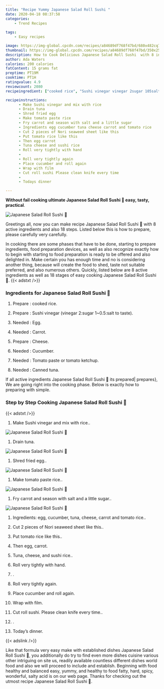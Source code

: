 ```yaml
---
title: "Recipe Yummy Japanese Salad Roll Sushi "
date: 2020-04-18 08:37:58
categories:
    - Trend Recipes
    
tags:
    - Easy recipes

image: https://img-global.cpcdn.com/recipes/a84689df768f47bd/680x482cq70/japanese-salad-roll-sushi-🌹-recipe-main-photo.jpg
thumbnail: https://img-global.cpcdn.com/recipes/a84689df768f47bd/350x250cq70/japanese-salad-roll-sushi-🌹-recipe-main-photo.jpg
description: How to Cook Delicious Japanese Salad Roll Sushi  with 8 ingredients and 18 stages of easy cooking.
author: Ada Waters
calories: 200 calories
fatContent: 15 grams fat
preptime: PT19M
cooktime: PT1H
ratingvalue: 4.9
reviewcount: 2080
recipeingredient: ["cooked rice", "Sushi vinegar vinegar 2sugar 105salt to taste", "Egg", "Carrot", "Cheese", "Cucumber", "Tomato paste or tomato ketchup", "Canned tuna"]

recipeinstructions: 
      - Make Sushi vinegar and mix with rice 
      - Drain tuna 
      - Shred fried egg 
      - Make tomato paste rice 
      - Fry carrot and season with salt and a little sugar 
      - Ingredients egg cucumber tuna cheese carrot and tomato rice 
      - Cut 2 pieces of Nori seaweed sheet like this 
      - Put tomato rice like this 
      - Then egg carrot 
      - Tuna cheese and sushi rice 
      - Roll very tightly with hand 
      -  
      - Roll very tightly again 
      - Place cucumber and roll again 
      - Wrap with film 
      - Cut roll sushi Please clean knife every time 
      -  
      - Todays dinner

---
```




**Without fail cooking ultimate Japanese Salad Roll Sushi 🌹 easy, tasty, practical**. 


![Japanese Salad Roll Sushi 🌹](https://img-global.cpcdn.com/recipes/a84689df768f47bd/680x482cq70/japanese-salad-roll-sushi-🌹-recipe-main-photo.jpg "Japanese Salad Roll Sushi 🌹")




Greetings all, now you can make recipe Japanese Salad Roll Sushi 🌹 with 8 active ingredients and also 18 steps. Listed below this is how to prepare, please carefully very carefully.

In cooking there are some phases that have to be done, starting to prepare ingredients, food preparation devices, as well as also recognize exactly how to begin with starting to food preparation is ready to be offered and also delighted in. Make certain you has enough time and no is considering another thing, because will create the food to shed, taste not suitable preferred, and also numerous others. Quickly, listed below are 8 active ingredients as well as 18 stages of easy cooking Japanese Salad Roll Sushi 🌹.
{{< adstxt />}}

### Ingredients for Japanese Salad Roll Sushi 🌹


1. Prepare  : cooked rice.

1. Prepare  : Sushi vinegar (vinegar 2:sugar 1~0.5:salt to taste).

1. Needed  : Egg.

1. Needed  : Carrot.

1. Prepare  : Cheese.

1. Needed  : Cucumber.

1. Needed  : Tomato paste or tomato ketchup.

1. Needed  : Canned tuna.



If all active ingredients Japanese Salad Roll Sushi 🌹 its prepared| prepares}, We are going right into the cooking phase. Below is exactly how to preparing with simple.

### Step by Step Cooking Japanese Salad Roll Sushi 🌹

{{< adstxt />}}


1. Make Sushi vinegar and mix with rice..



![Japanese Salad Roll Sushi 🌹](https://img-global.cpcdn.com/steps/471827a5bdb7bdd9/160x128cq70/japanese-salad-roll-sushi-🌹-recipe-step-1-photo.jpg" "Japanese Salad Roll Sushi 🌹")



1. Drain tuna.



![Japanese Salad Roll Sushi 🌹](https://img-global.cpcdn.com/steps/f7b4bab13bc7adc5/160x128cq70/japanese-salad-roll-sushi-🌹-recipe-step-2-photo.jpg" "Japanese Salad Roll Sushi 🌹")



1. Shred fried egg..



![Japanese Salad Roll Sushi 🌹](https://img-global.cpcdn.com/steps/7e4887fc91581839/160x128cq70/japanese-salad-roll-sushi-🌹-recipe-step-3-photo.jpg" "Japanese Salad Roll Sushi 🌹")



1. Make tomato paste rice..



![Japanese Salad Roll Sushi 🌹](https://img-global.cpcdn.com/steps/73a22469952ac5f5/160x128cq70/japanese-salad-roll-sushi-🌹-recipe-step-4-photo.jpg" "Japanese Salad Roll Sushi 🌹")



1. Fry carrot and season with salt and a little sugar..



![Japanese Salad Roll Sushi 🌹](https://img-global.cpcdn.com/steps/c05e31c21fca2195/160x128cq70/japanese-salad-roll-sushi-🌹-recipe-step-5-photo.jpg" "Japanese Salad Roll Sushi 🌹")



1. Ingredients: egg, cucumber, tuna, cheese, carrot and tomato rice..



1. Cut 2 pieces of Nori seaweed sheet like this..



1. Put tomato rice like this..



1. Then egg, carrot.



1. Tuna, cheese, and sushi rice..



1. Roll very tightly with hand.



1. .



1. Roll very tightly again.



1. Place cucumber and roll again.



1. Wrap with film.



1. Cut roll sushi. Please clean knife every time..



1. .



1. Today’s dinner.





{{< adslink />}}

Like that formula very easy make with established dishes Japanese Salad Roll Sushi 🌹, you additionally do try to find even more dishes cuisine various other intriguing on site us, readily available countless different dishes world food and also we will proceed to include and establish. Beginning with food healthy and balanced easy, yummy, and healthy to food fatty, hard, spicy, wonderful, salty acid is on our web page. Thanks for checking out the utmost recipe Japanese Salad Roll Sushi 🌹.
